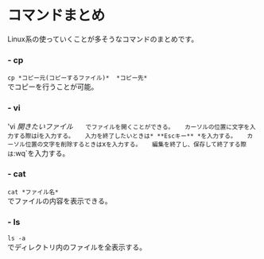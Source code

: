 # コマンドまとめ
Linux系の使っていくことが多そうなコマンドのまとめです。

### - cp
`cp *コピー元(コピーするファイル)*  *コピー先* `  
でコピーを行うことが可能。

### - vi
'vi *開きたいファイル* `  
でファイルを開くことができる。  
カーソルの位置に文字を入力する際は`i`を入力する。  
入力を終了したいときは* **Escキー** *を入力する。  
カーソル位置の文字を削除するときは`x`を入力する。  
編集を終了し、保存して終了する際は`:wq`を入力する。  

### - cat
`cat *ファイル名*`  
でファイルの内容を表示できる。  

### - ls
`ls -a`  
でディレクトリ内のファイルを全表示する。
